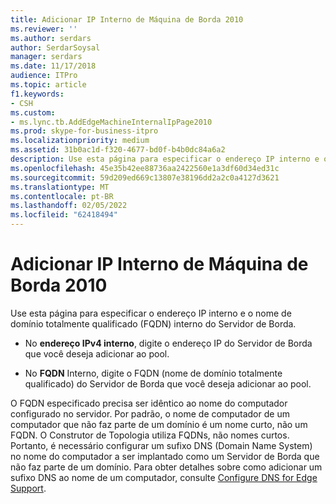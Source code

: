 ```yaml
---
title: Adicionar IP Interno de Máquina de Borda 2010
ms.reviewer: ''
ms.author: serdars
author: SerdarSoysal
manager: serdars
ms.date: 11/17/2018
audience: ITPro
ms.topic: article
f1.keywords:
- CSH
ms.custom:
- ms.lync.tb.AddEdgeMachineInternalIpPage2010
ms.prod: skype-for-business-itpro
ms.localizationpriority: medium
ms.assetid: 31b0ac1d-f320-4677-bd0f-b4b0dc84a6a2
description: Use esta página para especificar o endereço IP interno e o nome de domínio totalmente qualificado (FQDN) interno do Servidor de Borda.
ms.openlocfilehash: 45e35b42ee88736aa2422560e1a3df60d34ed31c
ms.sourcegitcommit: 59d209ed669c13807e38196dd2a2c0a4127d3621
ms.translationtype: MT
ms.contentlocale: pt-BR
ms.lasthandoff: 02/05/2022
ms.locfileid: "62418494"
---
```

# <a name="add-edge-machine-internal-ip-2010"></a>Adicionar IP Interno de Máquina de Borda 2010

Use esta página para especificar o endereço IP interno e o nome de domínio totalmente qualificado (FQDN) interno do Servidor de Borda.

- No **endereço IPv4 interno**, digite o endereço IP do Servidor de Borda que você deseja adicionar ao pool.

- No **FQDN** Interno, digite o FQDN (nome de domínio totalmente qualificado) do Servidor de Borda que você deseja adicionar ao pool.

O FQDN especificado precisa ser idêntico ao nome do computador configurado no servidor. Por padrão, o nome de computador de um computador que não faz parte de um domínio é um nome curto, não um FQDN. O Construtor de Topologia utiliza FQDNs, não nomes curtos. Portanto, é necessário configurar um sufixo DNS (Domain Name System) no nome do computador a ser implantado como um Servidor de Borda que não faz parte de um domínio. Para obter detalhes sobre como adicionar um sufixo DNS ao nome de um computador, consulte [Configure DNS for Edge Support](/previous-versions/office/lync-server-2013/lync-server-2013-configure-dns-for-edge-support).